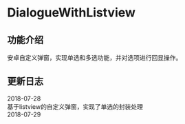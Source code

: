 # DialogueWithListview
## 功能介绍  
安卓自定义弹窗，实现单选和多选功能，并对选项进行回显操作。  

## 更新日志  
2018-07-28  
基于listview的自定义弹窗，实现了单选的封装处理  
2018-07-29  

